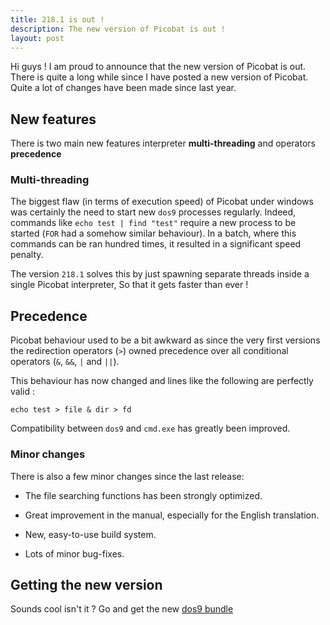 ```yaml
---
title: 218.1 is out !
description: The new version of Picobat is out !
layout: post
---
```


Hi guys ! I am proud to announce that the new version of Picobat is out.
There is quite a long while since I have posted a new version of Picobat.
Quite a lot of changes have been made since last year.

## New features ##

There is two main new features interpreter **multi-threading** and
operators **precedence**

### Multi-threading ###

The biggest flaw (in terms of execution speed) of Picobat under windows
was certainly the need to start new `dos9` processes regularly. Indeed,
commands like `echo test | find "test"` require a new process to be
started (`FOR` had a somehow similar behaviour). In a batch, where this
commands can be ran hundred times, it resulted in a significant speed
penalty.

The version `218.1` solves this by just spawning separate threads inside
a single Picobat interpreter, So that it gets faster than ever !

## Precedence ##

Picobat behaviour used to be a bit awkward as since the very first versions
the redirection operators (`>`) owned precedence over all conditional
operators (`&`, `&&`, `|` and `||`).

This behaviour has now changed and lines like the following are perfectly
valid :

````````
echo test > file & dir > fd
````````

Compatibility between `dos9` and `cmd.exe` has greatly been improved.

### Minor changes ###

There is also a few minor changes since the last release:

- The file searching functions has been strongly optimized.

- Great improvement in the manual, especially for the English
translation.

- New, easy-to-use build system.

- Lots of minor bug-fixes.

## Getting the new version ##

Sounds cool isn't it ? Go and get the new [dos9 bundle](/download)
